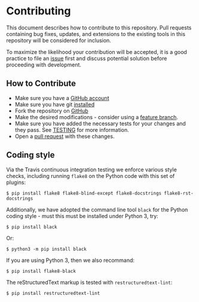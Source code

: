 # Contributing

This document describes how to contribute to this repository. Pull
requests containing bug fixes, updates, and extensions to the existing
tools in this repository will be considered for inclusion.

To maximize the likelihood your contribution will be accepted, it is a
good practice to file an
[issue](https://github.com/peterjc/galaxy_blast/issues) first and
discuss potential solution before proceeding with development.

## How to Contribute

* Make sure you have a [GitHub account](https://github.com/signup/free)
* Make sure you have git [installed](https://help.github.com/articles/set-up-git)
* Fork the repository on [GitHub](https://github.com/peterjc/galaxy_blast/fork)
* Make the desired modifications - consider using a [feature branch](https://github.com/Kunena/Kunena-Forum/wiki/Create-a-new-branch-with-git-and-manage-branches).
* Make sure you have added the necessary tests for your changes and they pass. See [TESTING](https://github.com/peterjc/galaxy_blast#testing) for more information.
* Open a [pull request](https://help.github.com/articles/using-pull-requests) with these changes.

## Coding style

Via the Travis continuous integration testing we enforce various style
checks, including running ``flake8`` on the Python code with this set
of plugins:

```
$ pip install flake8 flake8-blind-except flake8-docstrings flake8-rst-docstrings
```

Additionally, we have adopted the command line tool ``black`` for the
Python coding style - must this must be installed under Python 3, try:

```
$ pip install black
```

Or:

```
$ python3 -m pip install black
```

If you are using Python 3, then we also recommand:

```
$ pip install flake8-black
```

The reStructuredText markup is tested with ``restructuredtext-lint``:

```
$ pip install restructuredtext-lint
```
